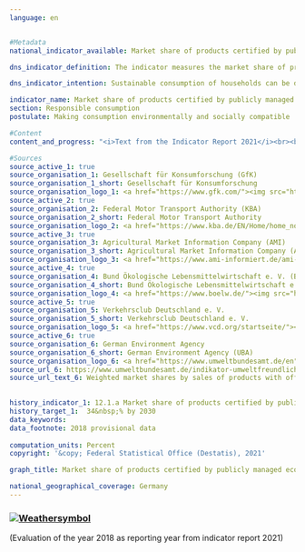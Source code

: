```yaml
---
language: en    


#Metadata    
national_indicator_available: Market share of products certified by publicly managed eco-labelling schemes    

dns_indicator_definition: The indicator measures the market share of products with voluntary or mandatory eco-labels, whose awarding procedures are stipulated by governmental bodies.    

dns_indicator_intention: Sustainable consumption of households can be direct or indirect. On the one hand, their purchasing decision influences their own environmental balance, as energy-efficient vehicles or insulated homes require less energy and lead to lower emissions of greenhouse gases. On the other hand, the consumers can purchase products that have been produced in a particularly responsible way. The aim of the Federal Government is therefore to increase the market share of products certified by publicly managed eco-labelling schemes to 34&nbsp;% by 2030.    

indicator_name: Market share of products certified by publicly managed eco-labelling schemes    
section: Responsible consumption    
postulate: Making consumption environmentally and socially compatible    

#Content    
content_and_progress: "<i>Text from the Indicator Report 2021</i><br><br>The indicator comprises the market shares of products eco-labelled with one of the following: “EU ecolabel”, “EU organic logo”, the “Blue Angel” or the respective highest class of the “EU energy label”. The EU energy label primarily addresses energy consumption and greenhouse gas emissions, while the other three product labels also take into account other environmental pollution such as pesticide use and harmful wastewater. The indicator is designed to monitor whether environmentally friendly product variants are replacing conventional product variants in the market. In this case, only a selection of product groups is examined for reasons that include the limited availability of data regarding sales of products bearing sustainability labels. In addition, the inclusion of certain product groups would lead to duplicate counting as they bear multiple sustainability labels simultaneously.<br><br><br><br>For the indicator, household appliances such as refrigerators, washing machines, televisions and vacuum cleaners are examined. Illuminants, organic foods, tissue paper, washing and cleaning agents and cars are also assessed. Since the markets for the individual product groups are of different sizes, the market shares are weighted with the sales volume of the respective overall market. This is to prevent any distortion of the indicator by high market shares in small niche markets. Furthermore, this enables the expenditure on environmentally friendly products to be related to the total expenditure by households.<br><br><br><br>It is not possible to weight the market shares of the respective product groups according to their environmental relevance because the environmental labels address different categories (energy consumption, greenhouse gas emissions, material demand) that cannot be balanced against one another. Therefore, it is not possible to present an all-encompassing evaluation across multiple environmental categories in form of an environmental footprint of the product groups. As the indicator covers only products that are newly introduced on the market in relation to the overall market, rebound effects are not considered. Furthermore, it describes the market share based on sales. Due to the price differences between products with and without the relevant ecolabels, it does not allow conclusions to be drawn regarding their numbers. In addition, any change in the value of the indicator may be attributable to pricing changes for a product group.<br><br><br><br>Data supplied by the Gesellschaft für Konsumforschung, the Federal Motor Transport Authority, Agricultural Market Information Company (AMI), Bund Ökologische Lebensmittelwirtschaft e.V., Verkehrsclub Deutschland e.V. and the German Environment Agency serve as source for calculating the indicator. The latter agency calculates the indicator values annually from the reference year of 2012 onwards.<br><br><br><br>Between 2012 and 2016, the market share of products certified by publicly managed eco-labelling schemes increased from 3.6&nbsp;% to [8.6](https://sustainabledevelopment-deutschland.github.io/8-6-a/)&nbsp;%. This is equivalent to overall sales of 25.7 billion euros in 2016.<br><br><br><br>The definition of the energy consumption classes of passenger cars is updated by the EU in line with the current technical state at regular intervals. Devices such as refrigerators, ovens or tumble dryers must also meet minimum legal requirements for new products. In general, this can contribute to the wider distribution of energy-saving products, but can also bias the indicator indirectly, through adjustments to the allocation criteria."    

#Sources    
source_active_1: true
source_organisation_1: Gesellschaft für Konsumforschung (GfK)
source_organisation_1_short: Gesellschaft für Konsumforschung
source_organisation_logo_1: <a href="https://www.gfk.com/"><img src="https://g205sdgs.github.io/sdg-indicators/public/logosEn/gfk.png" alt=" Gesellschaft für Konsumforschung" title="Click here to visit the homepage of the organization" style="border: transparent"/></a>
source_active_2: true
source_organisation_2: Federal Motor Transport Authority (KBA)
source_organisation_2_short: Federal Motor Transport Authority
source_organisation_logo_2: <a href="https://www.kba.de/EN/Home/home_node.html"><img src="https://g205sdgs.github.io/sdg-indicators/public/logosEn/kba.png" alt=" Federal Motor Transport Authority" title="Click here to visit the homepage of the organization" style="border: transparent"/></a>
source_active_3: true
source_organisation_3: Agricultural Market Information Company (AMI)
source_organisation_3_short: Agricultural Market Information Company (AMI)
source_organisation_logo_3: <a href="https://www.ami-informiert.de/ami-english/ami-about-us/about-us"><img src="https://g205sdgs.github.io/sdg-indicators/public/logosEn/ami.png" alt=" Agricultural Market Information Company (AMI)" title="Click here to visit the homepage of the organization" style="border: transparent"/></a>
source_active_4: true
source_organisation_4: Bund Ökologische Lebensmittelwirtschaft e. V. (BÖLW)
source_organisation_4_short: Bund Ökologische Lebensmittelwirtschaft e. V.
source_organisation_logo_4: <a href="https://www.boelw.de/"><img src="https://g205sdgs.github.io/sdg-indicators/public/logosEn/bolw.png" alt=" Bund Ökologische Lebensmittelwirtschaft e. V." title="Click here to visit the homepage of the organization" style="border: transparent"/></a>
source_active_5: true
source_organisation_5: Verkehrsclub Deutschland e. V.
source_organisation_5_short: Verkehrsclub Deutschland e. V.
source_organisation_logo_5: <a href="https://www.vcd.org/startseite/"><img src="https://g205sdgs.github.io/sdg-indicators/public/logosEn/vcd.png" alt=" Verkehrsclub Deutschland e. V." title="Click here to visit the homepage of the organization" style="border: transparent"/></a>
source_active_6: true
source_organisation_6: German Environment Agency
source_organisation_6_short: German Environment Agency (UBA)
source_organisation_logo_6: <a href="https://www.umweltbundesamt.de/en"><img src="https://g205sdgs.github.io/sdg-indicators/public/logosEn/uba.png" alt=" German Environment Agency (UBA)" title="Click here to visit the homepage of the organization" style="border: transparent"/></a>
source_url_6: https://www.umweltbundesamt.de/indikator-umweltfreundlicher-konsum                        
source_url_text_6: Weighted market shares by sales of products with official eco-labels                        
    

history_indicator_1: 12.1.a Market share of products certified by publicly managed eco-labelling schemes                    
history_target_1:  34&nbsp;% by 2030    
data_keywords:    
data_footnote: 2018 provisional data    
    
computation_units: Percent    
copyright: '&copy; Federal Statistical Office (Destatis), 2021'    

graph_title: Market share of products certified by publicly managed eco-labelling schemes    

national_geographical_coverage: Germany    
---    
```

<div>
  <div class="my-header">
    <h3>
      <a href="https://sustainabledevelopment-deutschland.github.io/en/status/"><img src="https://g205sdgs.github.io/sdg-indicators/public/Wettersymbole/Wolke.png" title="The indicator is moving in the right direction but if the trend continues, the target value will be missed by more than 20&nbsp;% in the target year" alt="Weathersymbol" />
      </a>
    </h3>
  </div>
  <div class="my-header-note">
    <span> (Evaluation of the year 2018 as reporting year from indicator report 2021)</span>
  </div>
</div>